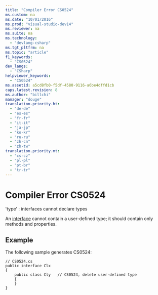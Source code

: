 ```yaml
---
title: "Compiler Error CS0524"
ms.custom: na
ms.date: "10/01/2016"
ms.prod: "visual-studio-dev14"
ms.reviewer: na
ms.suite: na
ms.technology: 
  - "devlang-csharp"
ms.tgt_pltfrm: na
ms.topic: "article"
f1_keywords: 
  - "CS0524"
dev_langs: 
  - "CSharp"
helpviewer_keywords: 
  - "CS0524"
ms.assetid: a5cd8fb0-f5df-4580-9116-a6be4dffd1cb
caps.latest.revision: 8
ms.author: "billchi"
manager: "douge"
translation.priority.ht: 
  - "de-de"
  - "es-es"
  - "fr-fr"
  - "it-it"
  - "ja-jp"
  - "ko-kr"
  - "ru-ru"
  - "zh-cn"
  - "zh-tw"
translation.priority.mt: 
  - "cs-cz"
  - "pl-pl"
  - "pt-br"
  - "tr-tr"
---
```

# Compiler Error CS0524
'type' : interfaces cannot declare types  
  
 An [interface](../Topic/interface%20\(C%23%20Reference\).md) cannot contain a user-defined type; it should contain only methods and properties.  
  
## Example  
 The following sample generates CS0524:  
  
```  
// CS0524.cs  
public interface Clx  
{  
    public class Cly   // CS0524, delete user-defined type  
    {  
    }  
}  
  
```